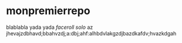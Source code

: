 # monpremierrepo


blablabla yada yada *faceroll solo* az jhevajzdbhavd;bbahvzdj;a:dbj;ahf:alhbdvlakgzdjbazdkafdv;hvazkdgah
